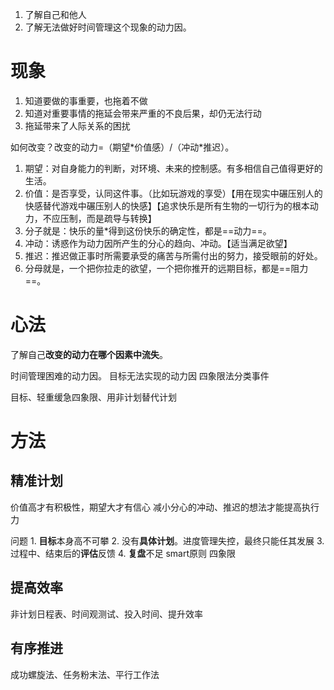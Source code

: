 1. 了解自己和他人
2. 了解无法做好时间管理这个现象的动力因。
# 现象
1. 知道要做的事重要，也拖着不做
2. 知道对重要事情的拖延会带来严重的不良后果，却仍无法行动
3. 拖延带来了人际关系的困扰

如何改变？改变的动力=（期望\*价值感）\/（冲动\*推迟）。
1. 期望：对自身能力的判断，对环境、未来的控制感。有多相信自己值得更好的生活。
2. 价值：是否享受，认同这件事。（比如玩游戏的享受）【用在现实中碾压别人的快感替代游戏中碾压别人的快感】【追求快乐是所有生物的一切行为的根本动力，不应压制，而是疏导与转换】
3. 分子就是：快乐的量\*得到这份快乐的确定性，都是==动力==。
4. 冲动：诱惑作为动力因所产生的分心的趋向、冲动。【适当满足欲望】
5. 推迟：推迟做正事时所需要承受的痛苦与所需付出的努力，接受眼前的好处。
6. 分母就是，一个把你拉走的欲望，一个把你推开的远期目标，都是==阻力==。
# 心法
了解自己**改变的动力在哪个因素中流失**。

时间管理困难的动力因。
目标无法实现的动力因
四象限法分类事件

目标、轻重缓急四象限、用非计划替代计划
# 方法
## 精准计划
价值高才有积极性，期望大才有信心
减小分心的冲动、推迟的想法才能提高执行力

问题
	1. **目标**本身高不可攀
	2. 没有**具体计划**。进度管理失控，最终只能任其发展
	3. 过程中、结束后的**评估**反馈
	4. **复盘**不足
smart原则
四象限
## 提高效率
非计划日程表、时间观测试、投入时间、提升效率
## 有序推进
成功螺旋法、任务粉末法、平行工作法